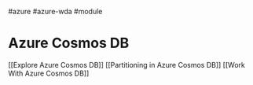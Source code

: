 #azure #azure-wda #module 

# Azure Cosmos DB
[[Explore Azure Cosmos DB]]
[[Partitioning in Azure Cosmos DB]]
[[Work With Azure Cosmos DB]]
